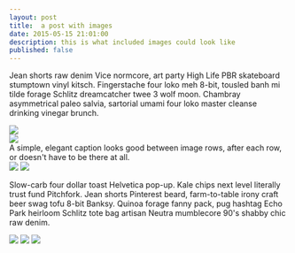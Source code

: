 ```yaml
---
layout: post
title:  a post with images
date: 2015-05-15 21:01:00
description: this is what included images could look like
published: false
---
```

Jean shorts raw denim Vice normcore, art party High Life PBR skateboard stumptown vinyl kitsch. Fingerstache four loko meh 8-bit, tousled banh mi tilde forage Schlitz dreamcatcher twee 3 wolf moon. Chambray asymmetrical paleo salvia, sartorial umami four loko master cleanse drinking vinegar brunch.

<div class="img_row">
    <img class="col three" src="{{ site.baseurl }}/assets/img/9.jpg">
</div>
<div class="img_row">
    <img class="col three" src="{{ site.baseurl }}/assets/img/7.jpg">
</div>
<div class="col three caption">
    A simple, elegant caption looks good between image rows, after each row, or doesn't have to be there at all.
</div>
<div class="img_row">
    <img class="col two first" src="{{ site.baseurl }}/assets/img/8.jpg">
    <img class="col one last" src="{{ site.baseurl }}/assets/img/10.jpg">
</div>

Slow-carb four dollar toast Helvetica pop-up. Kale chips next level literally trust fund Pitchfork. Jean shorts Pinterest beard, farm-to-table irony craft beer swag tofu 8-bit Banksy. Quinoa forage fanny pack, pug hashtag Echo Park heirloom Schlitz tote bag artisan Neutra mumblecore 90's shabby chic raw denim.


<div class="img_row">
    <img class="col one first" src="{{ site.baseurl }}/assets/img/11.jpg">
    <img class="col one" src="{{ site.baseurl }}/assets/img/12.jpg">
    <img class="col one last" src="{{ site.baseurl }}/assets/img/7.jpg">
</div>
